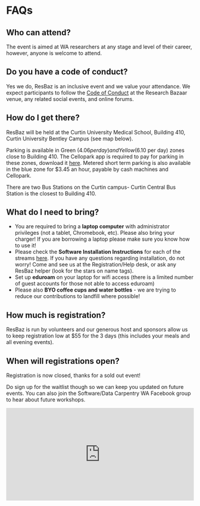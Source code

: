 # FAQs

## Who can attend?
The event is aimed at WA researchers at any stage and level of their career, however, anyone is welcome to attend.

## Do you have a code of conduct?
Yes we do, ResBaz is an inclusive event and we value your attendance. We expect participants to follow the <a href = "https://resbazblog.wordpress.com/code-of-conduct/"> Code of Conduct</a> at the Research Bazaar venue, any related social events, and online forums. 

## How do I get there?
ResBaz will be held at the Curtin University Medical School, Building 410, Curtin University Bentley Campus (see map below).

Parking is available in Green ($4.06 per day) and Yellow ($6.10 per day) zones close to Building 410. The Cellopark app is required to pay for parking in these zones, download it <a href="https://www.cellopark.com.au/Site/">here</a>. Metered short term parking is also available in the blue zone for $3.45 an hour, payable by cash machines and Cellopark.

There are two Bus Stations on the Curtin campus- Curtin Central Bus Station is the closest to Building 410.

## What do I need to bring?

- You are required to bring a **laptop computer** with administrator privileges (not a tablet, Chromebook, etc). Please also bring your charger! If you are borrowing a laptop please make sure you know how to use it!
- Please check the **Software Installation Instructions** for each of the streams <a href = "https://docs.google.com/document/d/1gwZL17QChHMCKpHfHkX38tvTvVLp42H6fj8ALQVy0uk/edit">here</a>. If you have any questions regarding installation, do not worry! Come and see us at the Registration/Help desk, or ask any ResBaz helper (look for the stars on name tags).
- Set up **eduroam** on your laptop for wifi access (there is a limited number of guest accounts for those not able to access eduroam)
- Please also **BYO coffee cups and water bottles** - we are trying to reduce our contributions to landfill where possible!

## How much is registration?
ResBaz is run by volunteers and our generous host and sponsors allow us to keep registration low at $55 for the 3 days (this includes your meals and all evening events). 

## When will registrations open?
Registration is now closed, thanks for a sold out event!

Do sign up for the waitlist though so we can keep you updated on future events. You can also join the Software/Data Carpentry WA Facebook group to hear about future workshops.

<iframe src="https://www.eventbrite.com/tickets-external?eid=58549670641&ref=etckt" frameborder="0" width="100%" height="248px" scrolling="auto"> </iframe>
